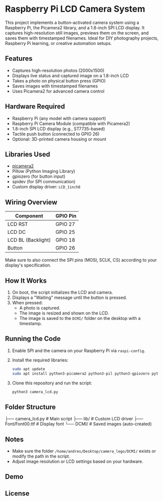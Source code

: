 # Raspberry Pi LCD Camera System

This project implements a button-activated camera system using a Raspberry Pi, the Picamera2 library, and a 1.8-inch SPI LCD display. It captures high-resolution still images, previews them on the screen, and saves them with timestamped filenames. Ideal for DIY photography projects, Raspberry Pi learning, or creative automation setups.

## Features

- Captures high-resolution photos (2000x1500)
- Displays live status and captured image on a 1.8-inch LCD
- Takes a photo on physical button press (GPIO)
- Saves images with timestamped filenames
- Uses Picamera2 for advanced camera control

## Hardware Required

- Raspberry Pi (any model with camera support)
- Raspberry Pi Camera Module (compatible with Picamera2)
- 1.8-inch SPI LCD display (e.g., ST7735-based)
- Tactile push button (connected to GPIO 26)
- Optional: 3D-printed camera housing or mount

## Libraries Used

- [picamera2](https://github.com/raspberrypi/picamera2)
- Pillow (Python Imaging Library)
- gpiozero (for button input)
- spidev (for SPI communication)
- Custom display driver: `LCD_1inch8`

## Wiring Overview

| Component           | GPIO Pin |
|--------------------|----------|
| LCD RST            | GPIO 27  |
| LCD DC             | GPIO 25  |
| LCD BL (Backlight) | GPIO 18  |
| Button             | GPIO 26  |

Make sure to also connect the SPI pins (MOSI, SCLK, CS) according to your display's specification.

## How It Works

1. On boot, the script initializes the LCD and camera.
2. Displays a "Waiting" message until the button is pressed.
3. When pressed:
    - A photo is captured.
    - The image is resized and shown on the LCD.
    - The image is saved to the `DCMI/` folder on the desktop with a timestamp.

## Running the Code

1. Enable SPI and the camera on your Raspberry Pi via `raspi-config`.
2. Install the required libraries:

    ```bash
    sudo apt update
    sudo apt install python3-picamera2 python3-pil python3-gpiozero python3-spidev
    ```

3. Clone this repository and run the script:

    ```bash
    python3 camera_lcd.py
    ```

## Folder Structure
├── camera_lcd.py # Main script ├── lib/ # Custom LCD driver ├── Font/Font00.ttf # Display font └── DCMI/ # Saved images (auto-created)


## Notes

- Make sure the folder `/home/andres/Desktop/camera_lego/DCMI/` exists or modify the path in the script.
- Adjust image resolution or LCD settings based on your hardware.

## Demo



## License



